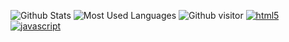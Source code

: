 ![Github Stats](https://github-readme-stats.vercel.app/api?username=PeterCoast&show_icons=true&theme=default_repocard&count_private=true)
![Most Used Languages](https://github-readme-stats.vercel.app/api/top-langs/?username=PeterCoast&theme=default_repocard&layout=compact)
![Github visitor](https://visitor-badge.glitch.me/badge?page_id=PeterCoast)
<a href="https://www.w3.org/html/" target="_blank"> <img src="https://img.shields.io/badge/HTML-5-brightgreen.svg" alt="html5"/> </a>
<a href="https://developer.mozilla.org/en-US/docs/Web/JavaScript" target="_blank"> <img src="https://img.shields.io/badge/JavaScript-success.svg" alt="javascript"/> </a>
